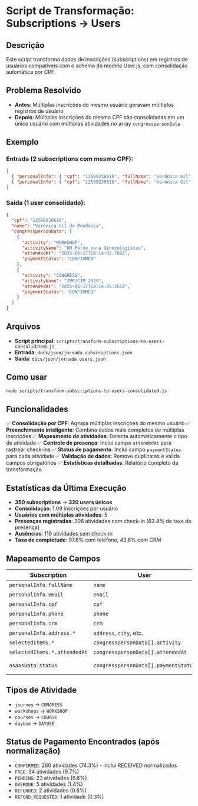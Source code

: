 # Script de Transformação: Subscriptions → Users

## Descrição
Este script transforma dados de inscrições (subscriptions) em registros de usuários compatíveis com o schema do modelo User.js, com consolidação automática por CPF.

## Problema Resolvido
- **Antes**: Múltiplas inscrições do mesmo usuário geravam múltiplos registros de usuário
- **Depois**: Múltiplas inscrições do mesmo CPF são consolidadas em um único usuário com múltiplas atividades no array `congresspersonData`

## Exemplo
### Entrada (2 subscriptions com mesmo CPF):
```json
[
  { "personalInfo": { "cpf": "12599230616", "fullName": "Verônica Gil" }, "selectedItems": { "workshops": [...] } },
  { "personalInfo": { "cpf": "12599230616", "fullName": "Verônica Gil" }, "selectedItems": { "journey": {...} } }
]
```

### Saída (1 user consolidado):
```json
{
  "cpf": "12599230616",
  "name": "Verônica Gil de Mendonça",
  "congresspersonData": [
    {
      "activity": "WORKSHOP",
      "activityName": "RM Pelve para Ginecologistas",
      "attendedAt": "2025-06-27T18:14:02.788Z",
      "paymentStatus": "CONFIRMED"
    },
    {
      "activity": "CONGRESS",
      "activityName": "JMR/CIM 2025",
      "attendedAt": "2025-06-27T18:14:05.261Z",
      "paymentStatus": "CONFIRMED"
    }
  ]
}
```

## Arquivos
- **Script principal**: `scripts/transform-subscriptions-to-users-consolidated.js`
- **Entrada**: `docs/json/jornada.subscriptions.json`
- **Saída**: `docs/json/jornada.users.json`

## Como usar
```bash
node scripts/transform-subscriptions-to-users-consolidated.js
```

## Funcionalidades
✅ **Consolidação por CPF**: Agrupa múltiplas inscrições do mesmo usuário
✅ **Preenchimento inteligente**: Combina dados mais completos de múltiplas inscrições
✅ **Mapeamento de atividades**: Detecta automaticamente o tipo de atividade
✅ **Controle de presença**: Inclui campo `attendedAt` para rastrear check-ins
✅ **Status de pagamento**: Inclui campo `paymentStatus` para cada atividade
✅ **Validação de dados**: Remove duplicatas e valida campos obrigatórios
✅ **Estatísticas detalhadas**: Relatório completo da transformação

## Estatísticas da Última Execução
- **350 subscriptions** → **320 users únicos**
- **Consolidação**: 1.09 inscrições por usuário
- **Usuários com múltiplas atividades**: 5
- **Presenças registradas**: 206 atividades com check-in (63.4% de taxa de presença)
- **Ausências**: 119 atividades sem check-in
- **Taxa de completude**: 97.8% com telefone, 43.8% com CRM

## Mapeamento de Campos
| Subscription | User | Observações |
|-------------|------|-------------|
| `personalInfo.fullName` | `name` | Campo obrigatório |
| `personalInfo.email` | `email` | Campo obrigatório |
| `personalInfo.cpf` | `cpf` | Chave de consolidação |
| `personalInfo.phone` | `phone` | Limpeza automática |
| `personalInfo.crm` | `crm` | Apenas números |
| `personalInfo.address.*` | `address`, `city`, etc. | Endereço completo |
| `selectedItems.*` | `congresspersonData[].activity` | Detecção automática |
| `selectedItems.*.attendedAt` | `congresspersonData[].attendedAt` | Data/hora do check-in |
| `asaasData.status` | `congresspersonData[].paymentStatus` | Status do pagamento (RECEIVED→CONFIRMED) |

## Tipos de Atividade
- `journey` → `CONGRESS`
- `workshops` → `WORKSHOP`
- `courses` → `COURSE`
- `dayUse` → `DAYUSE`

## Status de Pagamento Encontrados (após normalização)
- `CONFIRMED`: 260 atividades (74.3%) - inclui RECEIVED normalizados
- `FREE`: 34 atividades (9.7%)
- `PENDING`: 23 atividades (6.6%)
- `OVERDUE`: 5 atividades (1.4%)
- `REFUNDED`: 2 atividades (0.6%)
- `REFUND_REQUESTED`: 1 atividade (0.3%)

